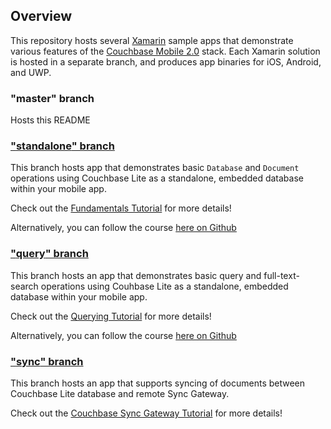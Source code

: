 ## Overview
This repository hosts several [Xamarin](https://visualstudio.microsoft.com/xamarin/) sample apps that demonstrate various features of the [Couchbase Mobile 2.0](https://www.couchbase.com/products/mobile) stack. Each Xamarin solution is hosted in a separate branch, and produces app binaries for iOS, Android, and UWP.

### "**master**" branch
Hosts this README

### ["**standalone**" branch](https://github.com/couchbaselabs/userprofile-couchbase-mobile-xamarin/tree/standalone)

This branch hosts app that demonstrates basic `Database` and `Document` operations using Couchbase Lite as a standalone, embedded database within your mobile app.

Check out the [Fundamentals Tutorial](https://docs.couchbase.com/userprofile-couchbase-mobile/standalone/userprofile/xamarin/userprofile_basic.html) for more details!

Alternatively, you can follow the course [here on Github](https://github.com/couchbaselabs/userprofile-couchbase-mobile-xamarin/blob/standalone/content/modules/userprofile-standalone-xamarin/pages/userprofile_basic.adoc)

### ["**query**" branch](https://github.com/couchbaselabs/userprofile-couchbase-mobile-xamarin/tree/query)

This branch hosts an app that demonstrates basic query and full-text-search operations using Couhbase Lite as a standalone, embedded database within your mobile app.

Check out the [Querying Tutorial](https://docs.couchbase.com/userprofile-couchbase-mobile/query/userprofile/xamarin/userprofile_query.html) for more details!


Alternatively, you can follow the course [here on Github](https://github.com/couchbaselabs/userprofile-couchbase-mobile-xamarin/blob/standalone/content/modules/userprofile-standalone-xamarin/pages/userprofile_query.adoc)

### ["**sync**" branch](https://github.com/couchbaselabs/userprofile-couchbase-mobile-xamarin/tree/sync)

This branch hosts an app that supports syncing of documents between Couchbase Lite database and remote Sync Gateway.

Check out the [Couchbase Sync Gateway Tutorial](https://docs.couchbase.com/userprofile-couchbase-mobile/sync/userprofile/xamarin/userprofile_sync.html) for more details!
